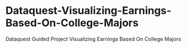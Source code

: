 # Dataquest-Visualizing-Earnings-Based-On-College-Majors
Dataquest Guided Project Visualizing Earnings Based On College Majors
